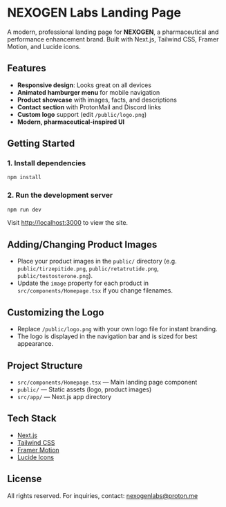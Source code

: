 # NEXOGEN Labs Landing Page

A modern, professional landing page for **NEXOGEN**, a pharmaceutical and performance enhancement brand. Built with Next.js, Tailwind CSS, Framer Motion, and Lucide icons.

## Features
- **Responsive design**: Looks great on all devices
- **Animated hamburger menu** for mobile navigation
- **Product showcase** with images, facts, and descriptions
- **Contact section** with ProtonMail and Discord links
- **Custom logo** support (edit `/public/logo.png`)
- **Modern, pharmaceutical-inspired UI**

## Getting Started

### 1. Install dependencies
```bash
npm install
```

### 2. Run the development server
```bash
npm run dev
```

Visit [http://localhost:3000](http://localhost:3000) to view the site.

## Adding/Changing Product Images
- Place your product images in the `public/` directory (e.g. `public/tirzepitide.png`, `public/retatrutide.png`, `public/testosterone.png`).
- Update the `image` property for each product in `src/components/Homepage.tsx` if you change filenames.

## Customizing the Logo
- Replace `/public/logo.png` with your own logo file for instant branding.
- The logo is displayed in the navigation bar and is sized for best appearance.

## Project Structure
- `src/components/Homepage.tsx` — Main landing page component
- `public/` — Static assets (logo, product images)
- `src/app/` — Next.js app directory

## Tech Stack
- [Next.js](https://nextjs.org/)
- [Tailwind CSS](https://tailwindcss.com/)
- [Framer Motion](https://www.framer.com/motion/)
- [Lucide Icons](https://lucide.dev/)

## License
All rights reserved. For inquiries, contact: [nexogenlabs@proton.me](mailto:nexogenlabs@proton.me)
